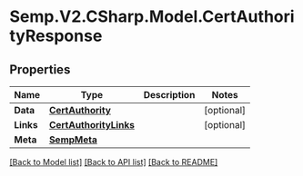 # Semp.V2.CSharp.Model.CertAuthorityResponse
## Properties

Name | Type | Description | Notes
------------ | ------------- | ------------- | -------------
**Data** | [**CertAuthority**](CertAuthority.md) |  | [optional] 
**Links** | [**CertAuthorityLinks**](CertAuthorityLinks.md) |  | [optional] 
**Meta** | [**SempMeta**](SempMeta.md) |  | 

[[Back to Model list]](../README.md#documentation-for-models) [[Back to API list]](../README.md#documentation-for-api-endpoints) [[Back to README]](../README.md)


